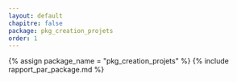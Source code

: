 ```yaml
---
layout: default
chapitre: false
package: pkg_creation_projets
order: 1
---
```


{% assign package_name = "pkg_creation_projets" %}
{% include rapport_par_package.md %}
